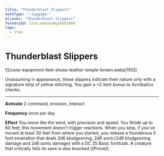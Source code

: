```yaml
---
title: "Thunderblast Slippers"
noteType: ":luggage:"
aliases: "Thunderblast Slippers"
foundryId: Item.mbGuksWy2K892AhR
tags:
  - Item
---
```


# Thunderblast Slippers
![[icons-equipment-feet-shoes-leather-simple-brown.webp|150]]

Unassuming in appearance, these slippers indicate their nature only with a signature strip of yellow stitching. You gain a +2 item bonus to Acrobatics checks.

* * *

**Activate** 2 command, envision, Interact

**Frequency** once per day

**Effect** You move like the wind, with precision and speed. You Stride up to 60 feet; this movement doesn't trigger reactions. When you stop, if you've moved at least 30 feet from where you started, you release a thunderous 5 foot emanation that deals 2d6 bludgeoning, 2d6 sonic{2d6 bludgeoning damage and 2d6 sonic damage} with a DC 25 Basic fortitude. A creature that critically fails its save is also knocked [[Prone]].
